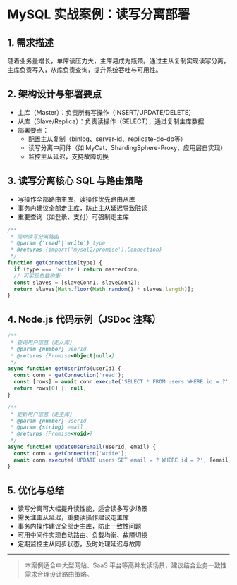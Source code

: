 # MySQL 实战案例：读写分离部署

## 1. 需求描述
随着业务量增长，单库读压力大，主库易成为瓶颈。通过主从复制实现读写分离，主库负责写入，从库负责查询，提升系统吞吐与可用性。

## 2. 架构设计与部署要点
- 主库（Master）：负责所有写操作（INSERT/UPDATE/DELETE）
- 从库（Slave/Replica）：负责读操作（SELECT），通过复制主库数据
- 部署要点：
  - 配置主从复制（binlog、server-id、replicate-do-db等）
  - 读写分离中间件（如 MyCat、ShardingSphere-Proxy、应用层自实现）
  - 监控主从延迟，支持故障切换

## 3. 读写分离核心 SQL 与路由策略
- 写操作全部路由主库，读操作优先路由从库
- 事务内建议全部走主库，防止主从延迟导致脏读
- 重要查询（如登录、支付）可强制走主库

```js
/**
 * 简单读写分离路由
 * @param {'read'|'write'} type
 * @returns {import('mysql2/promise').Connection}
 */
function getConnection(type) {
  if (type === 'write') return masterConn;
  // 可实现负载均衡
  const slaves = [slaveConn1, slaveConn2];
  return slaves[Math.floor(Math.random() * slaves.length)];
}
```

## 4. Node.js 代码示例（JSDoc 注释）
```js
/**
 * 查询用户信息（走从库）
 * @param {number} userId
 * @returns {Promise<Object|null>}
 */
async function getUserInfo(userId) {
  const conn = getConnection('read');
  const [rows] = await conn.execute('SELECT * FROM users WHERE id = ?', [userId]);
  return rows[0] || null;
}

/**
 * 更新用户信息（走主库）
 * @param {number} userId
 * @param {string} email
 * @returns {Promise<void>}
 */
async function updateUserEmail(userId, email) {
  const conn = getConnection('write');
  await conn.execute('UPDATE users SET email = ? WHERE id = ?', [email, userId]);
}
```

## 5. 优化与总结
- 读写分离可大幅提升读性能，适合读多写少场景
- 需关注主从延迟，重要读操作建议走主库
- 事务内操作建议全部走主库，防止一致性问题
- 可用中间件实现自动路由、负载均衡、故障切换
- 定期监控主从同步状态，及时处理延迟与故障

---

> 本案例适合中大型网站、SaaS 平台等高并发读场景，建议结合业务一致性需求合理设计路由策略。 